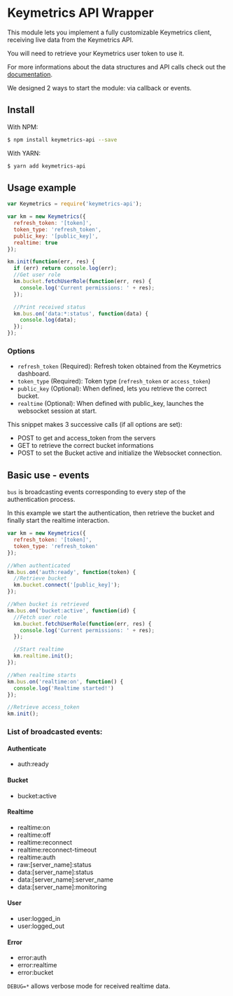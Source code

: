 # Keymetrics API Wrapper

This module lets you implement a fully customizable Keymetrics client, receiving live data from the Keymetrics API.

You will need to retrieve your Keymetrics user token to use it.

For more informations about the data structures and API calls check out the [documentation](https://rawgit.com/keymetrics/keymetrics-api/master/doc/index.html).

We designed 2 ways to start the module: via callback or events.

## Install

With NPM:

```bash
$ npm install keymetrics-api --save
```

With YARN:

```bash
$ yarn add keymetrics-api
```

## Usage example

```javascript
var Keymetrics = require('keymetrics-api');

var km = new Keymetrics({
  refresh_token: '[token]',
  token_type: 'refresh_token',
  public_key: '[public_key]',
  realtime: true
});

km.init(function(err, res) {
  if (err) return console.log(err);
  //Get user role
  km.bucket.fetchUserRole(function(err, res) {
    console.log('Current permissions: ' + res);
  });

  //Print received status
  km.bus.on('data:*:status', function(data) {
    console.log(data);
  });
});
```

### Options

*   `refresh_token` (Required): Refresh token obtained from the Keymetrics dashboard.
*   `token_type` (Required): Token type (`refresh_token` or `access_token`)
*   `public_key` (Optional): When defined, lets you retrieve the correct bucket.
*   `realtime` (Optional): When defined with public_key, launches the websocket session at start.

This snippet makes 3 successive calls (if all options are set):

*   POST to get and access_token from the servers
*   GET to retrieve the correct bucket informations
*   POST to set the Bucket active and initialize the Websocket connection.

## Basic use - events

`bus` is broadcasting events corresponding to every step of the authentication process.

In this example we start the authentication, then retrieve the bucket and finally start the realtime interaction.

```javascript
var km = new Keymetrics({
  refresh_token: '[token]',
  token_type: 'refresh_token'
});

//When authenticated
km.bus.on('auth:ready', function(token) {
  //Retrieve bucket
  km.bucket.connect('[public_key]');
});

//When bucket is retrieved
km.bus.on('bucket:active', function(id) {
  //Fetch user role
  km.bucket.fetchUserRole(function(err, res) {
    console.log('Current permissions: ' + res);
  });

  //Start realtime
  km.realtime.init();
});

//When realtime starts
km.bus.on('realtime:on', function() {
  console.log('Realtime started!')
});

//Retrieve access_token
km.init();
```

### List of broadcasted events:

#### Authenticate

*   auth:ready


#### Bucket

*   bucket:active

#### Realtime

*   realtime:on
*   realtime:off
*   realtime:reconnect
*   realtime:reconnect-timeout
*   realtime:auth
*   raw:\[server_name\]:status
*   data:\[server_name\]:status
*   data:\[server_name\]:server_name
*   data:\[server_name\]:monitoring

#### User

*   user:logged_in
*   user:logged_out

#### Error

*   error:auth
*   error:realtime
*   error:bucket

`DEBUG=*` allows verbose mode for received realtime data.
